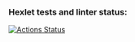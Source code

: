 ### Hexlet tests and linter status:
[![Actions Status](https://github.com/Shpilko/frontend-project-lvl2/actions/workflows/hexlet-check.yml/badge.svg)](https://github.com/Shpilko/frontend-project-lvl2/actions)
